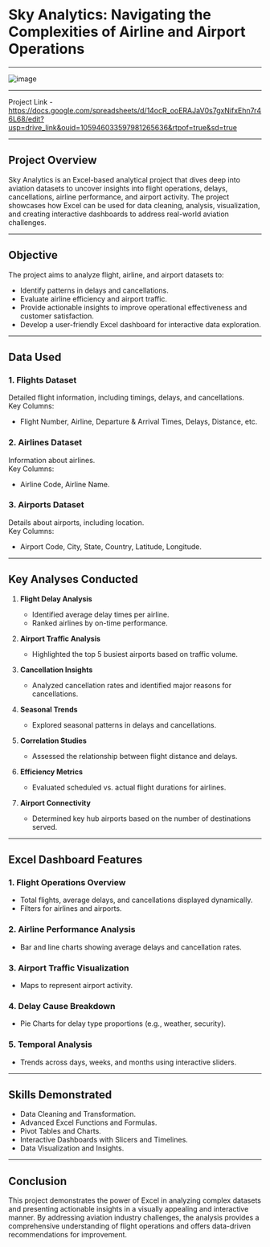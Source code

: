 # Sky Analytics: Navigating the Complexities of Airline and Airport Operations

---
![image](https://github.com/user-attachments/assets/d890c4d9-0e14-45ee-8b09-abcd106d5c0a)

---

Project Link - https://docs.google.com/spreadsheets/d/14ocR_ooERAJaV0s7gxNifxEhn7r46L68/edit?usp=drive_link&ouid=105946033597981265636&rtpof=true&sd=true

---
## **Project Overview**

Sky Analytics is an Excel-based analytical project that dives deep into aviation datasets to uncover insights into flight operations, delays, cancellations, airline performance, and airport activity. The project showcases how Excel can be used for data cleaning, analysis, visualization, and creating interactive dashboards to address real-world aviation challenges.

---

## **Objective**

The project aims to analyze flight, airline, and airport datasets to:
- Identify patterns in delays and cancellations.
- Evaluate airline efficiency and airport traffic.
- Provide actionable insights to improve operational effectiveness and customer satisfaction.
- Develop a user-friendly Excel dashboard for interactive data exploration.

---

## **Data Used**

### **1. Flights Dataset**
Detailed flight information, including timings, delays, and cancellations.  
Key Columns:
- Flight Number, Airline, Departure & Arrival Times, Delays, Distance, etc.

### **2. Airlines Dataset**
Information about airlines.  
Key Columns:
- Airline Code, Airline Name.

### **3. Airports Dataset**
Details about airports, including location.  
Key Columns:
- Airport Code, City, State, Country, Latitude, Longitude.

---

## **Key Analyses Conducted**

1. **Flight Delay Analysis**  
   - Identified average delay times per airline.  
   - Ranked airlines by on-time performance.

2. **Airport Traffic Analysis**  
   - Highlighted the top 5 busiest airports based on traffic volume.

3. **Cancellation Insights**  
   - Analyzed cancellation rates and identified major reasons for cancellations.

4. **Seasonal Trends**  
   - Explored seasonal patterns in delays and cancellations.

5. **Correlation Studies**  
   - Assessed the relationship between flight distance and delays.

6. **Efficiency Metrics**  
   - Evaluated scheduled vs. actual flight durations for airlines.

7. **Airport Connectivity**  
   - Determined key hub airports based on the number of destinations served.

---

## **Excel Dashboard Features**

### **1. Flight Operations Overview**
- Total flights, average delays, and cancellations displayed dynamically.  
- Filters for airlines and airports.

### **2. Airline Performance Analysis**
- Bar and line charts showing average delays and cancellation rates.

### **3. Airport Traffic Visualization**
-  Maps to represent airport activity.

### **4. Delay Cause Breakdown**
- Pie Charts for delay type proportions (e.g., weather, security).

### **5. Temporal Analysis**
- Trends across days, weeks, and months using interactive sliders.


---

## **Skills Demonstrated**

- Data Cleaning and Transformation.  
- Advanced Excel Functions and Formulas.  
- Pivot Tables and Charts.  
- Interactive Dashboards with Slicers and Timelines.  
- Data Visualization and Insights.

---

## **Conclusion**

This project demonstrates the power of Excel in analyzing complex datasets and presenting actionable insights in a visually appealing and interactive manner. By addressing aviation industry challenges, the analysis provides a comprehensive understanding of flight operations and offers data-driven recommendations for improvement.
